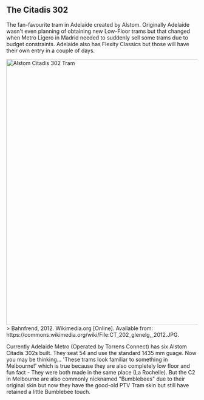 ## The Citadis 302
The fan-favourite tram in Adelaide created by Alstom. Originally Adelaide wasn't even planning of obtaining new Low-Floor trams but that changed when Metro Ligero in Madrid needed to suddenly sell some trams due to budget constraints. Adelaide also has Flexity Classics but those will have their own entry in a couple of days.

<img src="https://github.com/BennyGaming635/blog/raw/main/images/2025-13-06-alstom-citadis-302.png" alt="Alstom Citadis 302 Tram" width="700">
> Bahnfrend, 2012. Wikimedia.org [Online]. Available from: https://commons.wikimedia.org/wiki/File:CT_202_glenelg,_2012.JPG.

Currently Adelaide Metro (Operated by Torrens Connect) has six Alstom Citadis 302s built. They seat 54 and use the standard 1435 mm guage. Now you may be thinking... 'These trams look familiar to something in Melbourne!' which is true because they are also completely low floor and fun fact - They were both made in the same place (La Rochelle). But the C2 in Melbourne are also commonly nicknamed "Bumblebees" due to their original skin but now they have the good-old PTV Tram skin but still have retained a little Bumblebee touch.